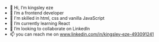 - 👋 Hi, I’m kingsley eze 
- 👀 I’m a frontend developer
- 💼 I'm skilled in html, css and vanilla JavaScript 
- 🌱 I’m currently learning React
- 💞️ I’m looking to collaborate on LinkedIn 
- 📫 you can reach me on www.linkedin.com/in/kingsley-eze-493091241

<!---
kingseze87/kingseze87 is a ✨ special ✨ repository because its `README.md` (this file) appears on your GitHub profile.
You can click the Preview link to take a look at your changes.
--->
